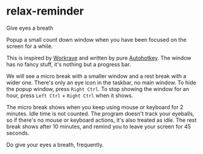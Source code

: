 # relax-reminder
Give eyes a breath

Popup a small count down window when you have been focused on the screen for a while.

This is inspired by [Workrave](https://workrave.org/) and written by pure [Autohotkey](https://www.autohotkey.com/). The window has no fancy stuff, it's nothing but a progress bar.

We will see a micro break with a smaller window and a rest break with a wider one.
There's only an eye icon in the taskbar, no main window.
To hide the popup window, press `Right Ctrl`. To stop showing the window for an hour, press `Left Ctrl` + `Right Ctrl` when it shows.

The micro break shows when you keep using mouse or keyboard for 2 minutes. Idle time is not counted. The program doesn't track your eyeballs, so if there's no mouse or keyboard actions, it's also treated as idle.
The rest break shows after 10 minutes, and remind you to leave your screen for 45 seconds.

Do give your eyes a breath, frequently.
